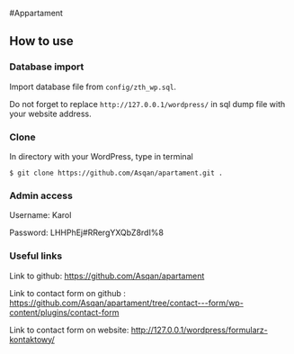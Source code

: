 
#Appartament

## How to use

### Database import

Import database file from `config/zth_wp.sql`.
>
Do not forget to replace `http://127.0.0.1/wordpress/` in sql dump file with your website address.

### Clone

In directory with your WordPress, type in terminal 

    $ git clone https://github.com/Asqan/apartament.git .

### Admin access
Username: Karol
>
Password: LHHPhEj#RRergYXQbZ8rdI%8

### Useful links
Link to github: https://github.com/Asqan/apartament 
>
Link to contact form on github : https://github.com/Asqan/apartament/tree/contact---form/wp-content/plugins/contact-form
>
Link to contact form on website: http://127.0.0.1/wordpress/formularz-kontaktowy/
